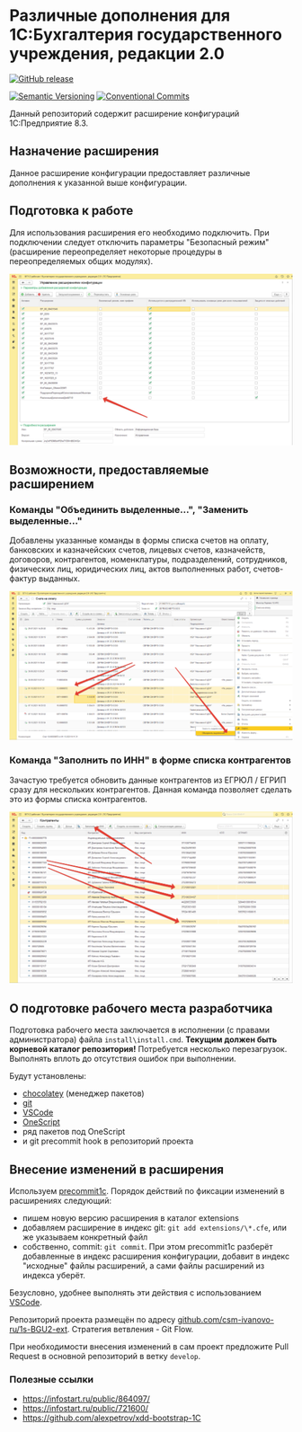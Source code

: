 # Различные дополнения для 1С:Бухгалтерия государственного учреждения, редакции 2.0

[![GitHub release](https://img.shields.io/github/v/release/csm-ivanovo-ru/1s-BGU2-ext.svg?sort=semver&logo=github)](https://github.com/csm-ivanovo-ru/1s-BGU2-ext/releases)

[![Semantic Versioning](https://img.shields.io/static/v1?label=Semantic%20Versioning&message=v2.0.0&color=green&logo=semver)](https://semver.org/lang/ru/spec/v2.0.0.html)
[![Conventional Commits](https://img.shields.io/badge/Conventional%20Commits-v1.0.0-yellow.svg?logo=git)](https://conventionalcommits.org)

Данный репозиторий содержит расширение конфигураций 1С:Предприятие 8.3.

## Назначение расширения

Данное расширение конфигурации предоставляет различные дополнения
к указанной выше конфигурации.

## Подготовка к работе

Для использования расширения его необходимо подключить.
При подключении следует отключить параметры "Безопасный режим"
(расширение переопределяет некоторые процедуры в переопределяемых общих модулях).

![Подключение расширения](/assets/images/extension-settings.png
"Подключение расширения")

## Возможности, предоставляемые расширением

### Команды "Объединить выделенные...", "Заменить выделенные..."

Добавлены указанные команды в формы списка счетов на оплату,
банковских и казначейских счетов, лицевых счетов, казначейств,
договоров, контрагентов, номенклатуры, подразделений, сотрудников,
физических лиц, юридических лиц, актов выполненных работ,
счетов-фактур выданных.

![Объединить выделенные](/assets/images/merge-selected-command.png)

### Команда "Заполнить по ИНН" в форме списка контрагентов

Зачастую требуется обновить данные контрагентов из ЕГРЮЛ / ЕГРИП
сразу для нескольких контрагентов. Данная команда позволяет
сделать это из формы списка контрагентов.

![Заполнить по ИНН в списке](/assets/images/fill-by-inn-in-list-form.png)

## О подготовке рабочего места разработчика

Подготовка рабочего места заключается в исполнении (с правами администратора)
файла `install\install.cmd`.
**Текущим должен быть корневой каталог репозитория!**
Потребуется несколько перезагрузок.
Выполнять вплоть до отсутствия ошибок при выполнении.

Будут установлены:

- [chocolatey][] (менеджер пакетов)
- [git][]
- [VSCode][]
- [OneScript][]
- ряд пакетов под OneScript
- и git precommit hook в репозиторий проекта

## Внесение изменений в расширения

Используем [precommit1c][].
Порядок действий по фиксации изменений в расширениях следующий:

- пишем новую версию расширения в каталог extensions
- добавляем расширение в индекс git: `git add extensions/\*.cfe`,
  или же указываем конкретный файл
- собственно, commit: `git commit`.
  При этом precommit1c разберёт добавленные в индекс расширения конфигурации,
  добавит в индекс "исходные" файлы расширений, а сами файлы расширений из индекса
  уберёт.

Безусловно, удобнее выполнять эти действия с использованием [VSCode][].

Репозиторий проекта размещён по адресу
[github.com/csm-ivanovo-ru/1s-BGU2-ext](https://github.com/csm-ivanovo-ru/1s-BGU2-ext).
Стратегия ветвления - Git Flow.

При необходимости внесения изменений в сам проект предложите Pull Request в основной
репозиторий в ветку `develop`.

### Полезные ссылки

- https://infostart.ru/public/864097/
- https://infostart.ru/public/721600/
- https://github.com/alexpetrov/xdd-bootstrap-1C

[chocolatey]: https://chocolatey.org
[Git]: https://github.com/git-guides/install-git#install-git-on-windows "Install Git on Windows"
[VSCode]: https://code.visualstudio.com "Visual Studio Code"
[OneScript]: http://oscript.io
[precommit1c]: https://github.com/xDrivenDevelopment/precommit1c
